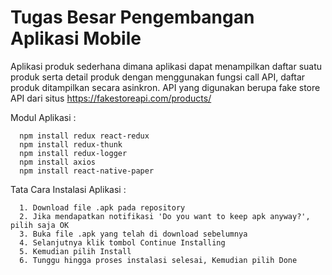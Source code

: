 # Tugas Besar Pengembangan Aplikasi Mobile

Aplikasi produk sederhana dimana aplikasi dapat menampilkan daftar suatu produk serta detail produk dengan menggunakan fungsi call API, daftar produk ditampilkan secara asinkron. API yang digunakan berupa fake store API dari situs https://fakestoreapi.com/products/

Modul Aplikasi :  

      npm install redux react-redux
      npm install redux-thunk          
      npm install redux-logger           
      npm install axios  
      npm install react-native-paper
      
Tata Cara Instalasi Aplikasi :

      1. Download file .apk pada repository
      2. Jika mendapatkan notifikasi 'Do you want to keep apk anyway?', pilih saja OK
      3. Buka file .apk yang telah di download sebelumnya
      4. Selanjutnya klik tombol Continue Installing
      5. Kemudian pilih Install
      6. Tunggu hingga proses instalasi selesai, Kemudian pilih Done
      
